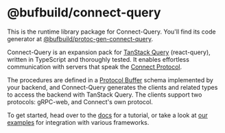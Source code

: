 # @bufbuild/connect-query

This is the runtime library package for Connect-Query.  You'll find its code generator at [@bufbuild/protoc-gen-connect-query](https://www.npmjs.com/package/@bufbuild/protoc-gen-connect-query).

Connect-Query is an expansion pack for [TanStack Query](https://tanstack.com/query) (react-query), written in TypeScript and thoroughly tested.  It enables effortless communication with servers that speak the [Connect Protocol](https://connect.build/docs/protocol).

The procedures are defined in a [Protocol Buffer](https://developers.google.com/protocol-buffers) schema implemented by your backend, and Connect-Query generates the clients and related types to access the backend with TanStack Query. The clients support two protocols: gRPC-web, and Connect's own protocol.

To get started, head over to the [docs](https://connect.build/docs/query/getting-started) for a tutorial, or take a look at [our examples](https://github.com/bufbuild/connect-query/examples) for integration with various frameworks.
